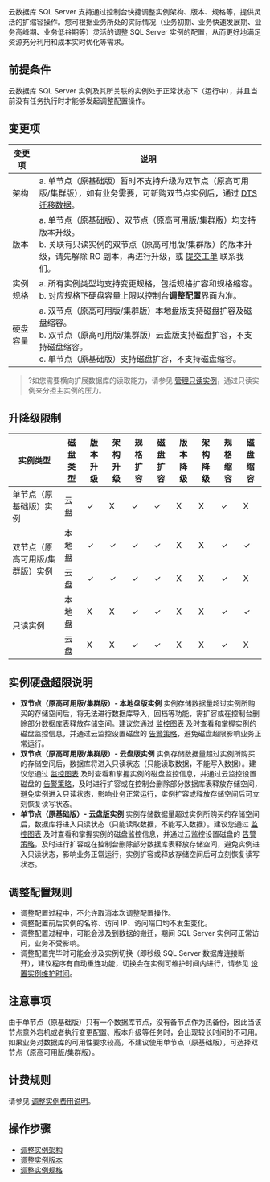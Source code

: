 云数据库 SQL Server 支持通过控制台快捷调整实例架构、版本、规格等，提供灵活的扩缩容操作。您可根据业务所处的实际情况（业务初期、业务快速发展期、业务高峰期、业务低谷期等）灵活的调整 SQL Server 实例的配置，从而更好地满足资源充分利用和成本实时优化等需求。

## 前提条件
云数据库 SQL Server 实例及其所关联的实例处于正常状态下（运行中），并且当前没有任务执行时才能够发起调整配置操作。

## 变更项
| 变更项 | 说明 |
|---------|---------|
| 架构 | a. 单节点（原基础版）暂时不支持升级为双节点（原高可用版/集群版），如有业务需要，可新购双节点实例后，通过 [DTS 迁移数据](https://cloud.tencent.com/document/product/238/50268)。|
| 版本 | a. 单节点（原基础版）、双节点（原高可用版/集群版）均支持版本升级。<br>b. 关联有只读实例的双节点（原高可用版/集群版）的版本升级，请先解除 RO 副本，再进行升级，或 [提交工单](https://console.cloud.tencent.com/workorder/category) 联系我们。 |
| 实例规格 | a. 所有实例类型均支持变更规格，包括规格扩容和规格缩容。<br>b. 对应规格下硬盘容量上限以控制台**调整配置**界面为准。 |
| 硬盘容量 | a. 双节点（原高可用版/集群版）本地盘版支持磁盘扩容及磁盘缩容。<br>b. 双节点（原高可用版/集群版）云盘版支持磁盘扩容，不支持磁盘缩容。<br>c. 单节点（原基础版）支持磁盘扩容，不支持磁盘缩容。 |

>?如您需要横向扩展数据库的读取能力，请参见 [管理只读实例](https://cloud.tencent.com/document/product/238/43231)，通过只读实例来分担主实例的压力。

## 升降级限制

<table>
<thead><tr><th>实例类型</th><th>磁盘类型</th><th>版本升级</th><th>架构升级</th><th>规格扩容</th><th>磁盘扩容</th><th>版本降级	</th><th>架构降级</th><th>规格缩容</th><th>磁盘缩容</th></tr></thead>
<tbody>
<tr>
<td>单节点（原基础版）实例</td><td>云盘</td><td>&#10003;</td><td>X</td><td>&#10003;</td><td>&#10003;</td><td>X</td><td>X</td><td>&#10003;</td><td>X</td></tr>
<tr>
<td rowspan="2">双节点（原高可用版/集群版）实例</td>
<td>本地盘</td><td>&#10003;</td><td>&#10003;</td><td>&#10003;</td><td>&#10003;</td><td>X</td><td>X</td><td>&#10003;</td><td>&#10003;</td></tr>
<td>云盘</td><td>&#10003;</td><td>&#10003;</td><td>&#10003;</td><td>&#10003;</td><td>X</td><td>X</td><td>&#10003;</td><td>X</td></tr>	
<tr>
<td rowspan="2">只读实例</td>
<td>本地盘</td><td>X</td><td>X</td><td>&#10003;</td><td>&#10003;</td><td>X</td><td>X</td><td>&#10003;</td><td>&#10003;</td></tr>
<td>云盘</td><td>X</td><td>X</td><td>&#10003;</td><td>&#10003;</td><td>X</td><td>X</td><td>&#10003;</td><td>X</td></tr>

</tbody></table>	

## 实例硬盘超限说明
- **双节点（原高可用版/集群版）- 本地盘版实例**
实例存储数据量超过实例所购买的存储空间后，将无法进行数据库导入，回档等功能，需扩容或在控制台删除部分数据库表释放存储空间。建议您通过 [监控图表](https://cloud.tencent.com/document/product/238/70272) 及时查看和掌握实例的磁盘监控信息，并通过云监控设置磁盘的 [告警策略](https://cloud.tencent.com/document/product/238/70273)，避免磁盘超限影响业务正常运行。
- **双节点（原高可用版/集群版）- 云盘版实例**
实例存储数据量超过实例所购买的存储空间后，数据库将进入只读状态（只能读取数据，不能写入数据）。建议您通过 [监控图表](https://cloud.tencent.com/document/product/238/70272) 及时查看和掌握实例的磁盘监控信息，并通过云监控设置磁盘的 [告警策略](https://cloud.tencent.com/document/product/238/70273)，及时进行扩容或在控制台删除部分数据库表释放存储空间，避免实例进入只读状态，影响业务正常运行，实例扩容或释放存储空间后可立刻恢复读写状态。
- **单节点（原基础版）- 云盘版实例**
实例存储数据量超过实例所购买的存储空间后，数据库将进入只读状态（只能读取数据，不能写入数据）。建议您通过 [监控图表](https://cloud.tencent.com/document/product/238/70272) 及时查看和掌握实例的磁盘监控信息，并通过云监控设置磁盘的 [告警策略](https://cloud.tencent.com/document/product/238/70273)，及时进行扩容或在控制台删除部分数据库表释放存储空间，避免实例进入只读状态，影响业务正常运行，实例扩容或释放存储空间后可立刻恢复读写状态。

## 调整配置规则
- 调整配置过程中，不允许取消本次调整配置操作。
- 调整配置前后实例的名称、访问 IP、访问端口均不发生变化。
- 调整配置过程中，可能会涉及到数据的搬迁，期间 SQL Server 实例可正常访问，业务不受影响。
- 调整配置完毕时可能会涉及实例切换（即秒级 SQL Server 数据库连接断开），建议程序有自动重连功能，切换会在实例可维护时间内进行，请参见 [设置实例维护时间](https://cloud.tencent.com/document/product/238/43218)。

## 注意事项
由于单节点（原基础版）只有一个数据库节点，没有备节点作为热备份，因此当该节点意外宕机或者执行变更配置、版本升级等任务时，会出现较长时间的不可用。如果业务对数据库的可用性要求较高，不建议使用单节点（原基础版），可选择双节点（原高可用版/集群版）。

## 计费规则
请参见 [调整实例费用说明](https://cloud.tencent.com/document/product/238/43212)。

## 操作步骤
- [调整实例架构](https://cloud.tencent.com/document/product/238/67861)
- [调整实例版本](https://cloud.tencent.com/document/product/238/67862)
- [调整实例规格](https://cloud.tencent.com/document/product/238/67863)

